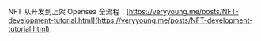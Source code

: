 

NFT 从开发到上架 Opensea 全流程：[https://veryyoung.me/posts/NFT-development-tutorial.html](https://veryyoung.me/posts/NFT-development-tutorial.html)